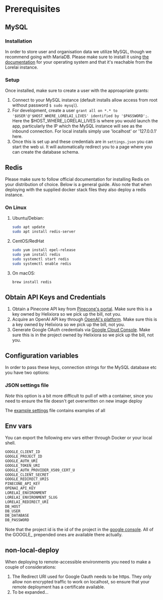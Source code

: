 # Prerequisites

## MySQL

### Installation

In order to store user and organisation data we utilize MySQL, though we recommend going with
MariaDB. Please make sure to install it using
[the documentation](https://mariadb.com/kb/en/getting-installing-and-upgrading-mariadb/) for your
operating system and that it's reachable from the Lorelai instance.

### Setup

Once installed, make sure to create a user with the approapriate grants:

1. Connect to your MySQL instance (default installs allow access from root without password
   `$ sudo mysql`).
1. For development, create a user
   `grant all on *.* to '$USER'@'$HOST_WHERE_LORELAI_LIVES' identified by '$PASSWORD';`. Here the
   $HOST_WHERE_LORELAI_LIVES is where you would launch the app, particularly the IP which the MySQL
   instance will see as the inbound connection. For local installs simply use 'localhost' or
   '127.0.0.1' here.
1. Once this is set up and these credentials are in `settings.json` you can start the web ui. It
   will automatically redirect you to a page where you can create the database schema.

## Redis

Please make sure to follow official documentation for installing Redis on your distribution of
choice. Below is a general guide. Also note that when deploying with the supplied docker stack files
they also deploy a redis instance.

### On Linux

1. Ubuntu/Debian:

   ```bash
   sudo apt update
   sudo apt install redis-server
   ```

1. CentOS/RedHat

   ```bash
   sudo yum install epel-release
   sudo yum install redis
   sudo systemctl start redis
   sudo systemctl enable redis
   ```

1. On macOS:

   ```bash
   brew install redis
   ```

## Obtain API Keys and Credentials

1. Obtain a Pinecone API key from [Pinecone's portal](https://app.pinecone.io/organisations/). Make
   sure this is a key owned by Helixiora so we pick up the bill, not you.
1. Acquire an OpenAI API key through [OpenAI's platform](https://platform.openai.com/api-keys). Make
   sure this is a key owned by Helixiora so we pick up the bill, not you.
1. Generate Google OAuth credentials via
   [Google Cloud Console](https://console.cloud.google.com/apis/credentials). Make sure this is in
   the project owned by Helixiora so we pick up the bill, not you.

## Configuration variables

In order to pass these keys, connection strings for the MySQL database etc you have two options:

### JSON settings file

_Note_ this option is a bit more difficult to pull of with a container, since you need to ensure the
file doesn't get overwritten on new image deploy

The [example settings](./.env.example) file contains examples of all

## Env vars

You can export the following env vars either through Docker or your local shell.

```bash
GOOGLE_CLIENT_ID
GOOGLE_PROJECT_ID
GOOGLE_AUTH_URI
GOOGLE_TOKEN_URI
GOOGLE_AUTH_PROVIDER_X509_CERT_U
GOOGLE_CLIENT_SECRET
GOOGLE_REDIRECT_URIS
PINECONE_API_KEY
OPENAI_API_KEY
LORELAI_ENVIRONMENT
LORELAI_ENVIRONMENT_SLUG
LORELAI_REDIRECT_URI
DB_HOST
DB_USER
DB_DATABASE
DB_PASSWORD
```

Note that the project id is the id of the project in the
[google console](https://console.cloud.google.com/cloud-resource-manager). All of the GOOGLE\_
prepended ones are available there actually.

## non-local-deploy

When deploying to remote-accessible environments you need to make a couple of considerations:

1. The Redirect URI used for Google Oauth needs to be https. They only allow non encrypted traffic
   to work on localhost, so ensure that your remote deployment has a certificate available.
1. To be expanded...
